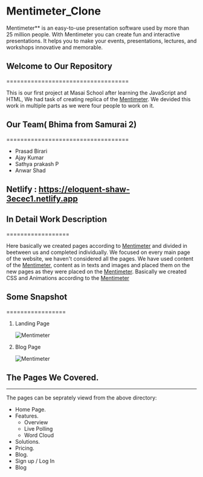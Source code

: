 # Mentimeter_Clone
Mentimeter** is an easy-to-use presentation software used by more than 25 million people. With Mentimeter you can create fun and interactive presentations. It helps you to make your events, presentations, lectures, and workshops innovative and memorable.

## Welcome to Our Repository
===================================

This is our first project at Masai School after learning the JavaScript and HTML, We had task of creating replica of the [Mentimeter](https://www.mentimeter.com).
We devided this work in multiple parts as we were four people to work on it.

## Our Team( Bhima from Samurai 2)
===================================

* Prasad Birari
* Ajay Kumar
* Sathya prakash P
* Anwar Shad

## Netlify : https://eloquent-shaw-3ecec1.netlify.app



## In Detail Work Description
==================

Here basically we created pages according to  [Mentimeter](https://www.mentimeter.com) and divided in beetween us and completed individually. We focused on every main page of the website, we haven't considered all the pages. We have used content of the  [Mentimeter](https://www.mentimeter.com), content as in texts and images and placed them on the new pages as they were placed on the  [Mentimeter](https://www.mentimeter.com). Basically we created CSS and Animations according to the  [Mentimeter](https://www.mentimeter.com)


## Some Snapshot
=================

1. Landing Page

   ![Mentimeter](https://github.com/ajcodeskills/Mentimeter_Clone/blob/main/Project/home_img/mentimeter-home.PNG?raw=true)

2. Blog Page

   ![Mentimeter](https://github.com/ajcodeskills/Mentimeter_Clone/blob/main/Project/home_img/mentimeter-blog.PNG?raw=true)



## The Pages We Covered.
------------
The pages can be seprately viewd from the above directory:

- Home Page.
- Features.
  - Overview
  - Live Polling
  - Word Cloud
- Solutions.
- Pricing.
- Blog.
- Sign up / Log In
- Blog
  

